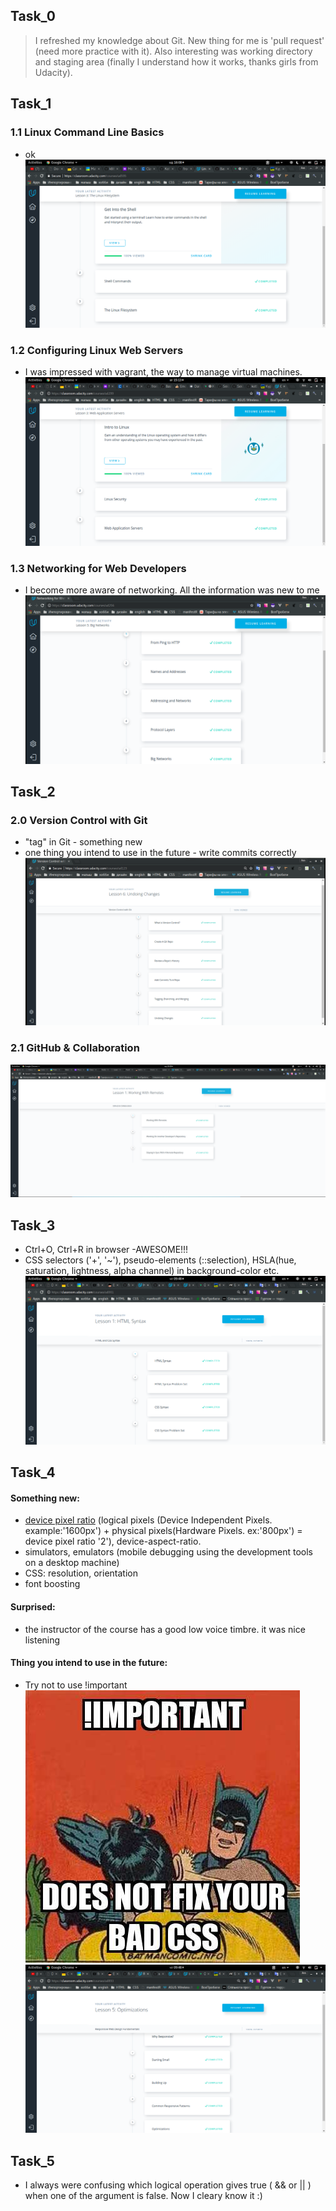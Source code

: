 ## Task_0
> I refreshed my knowledge about Git. New thing for me is 'pull request' (need more practice with it).
Also interesting was working directory and staging area (finally I understand how it works, thanks girls from Udacity).
## Task_1
### 1.1 Linux Command Line Basics
- ok
![Screenshot](task_1/test_1.1.png)
### 1.2 Configuring Linux Web Servers
- I was impressed with vagrant, the way to manage virtual machines.
![Screenshot](task_1/test_1.2.png)
### 1.3 Networking for Web Developers
- I become more aware of networking. All the information was new to me
![Screenshot](task_1/test_1.3.png)
## Task_2
### 2.0 Version Control with Git
- "tag" in Git - something new
- one thing you intend to use in the future - write commits correctly
![Screenshot](task_2/test_2.png)
### 2.1 GitHub & Collaboration
![Screenshot](task_2/test_2.1.png)
## Task_3
- Ctrl+O, Ctrl+R in browser -AWESOME!!!
- CSS selectors ('+', '~'), pseudo-elements (::selection), HSLA(hue, saturation, lightness, alpha channel) in background-color etc.
![Screenshot](task_3/test_3.png)
## Task_4
#### Something new:
- [device pixel ratio](https://stackoverflow.com/questions/8785643/what-exactly-is-device-pixel-ratio) (logical pixels
(Device Independent Pixels. example:'1600px') + physical pixels(Hardware Pixels. ex:'800px') = device pixel ratio '2'), device-aspect-ratio.
- simulators, emulators (mobile debugging using the development tools on a desktop machine)
- CSS: resolution, orientation
- font boosting
#### Surprised:
- the instructor of the course has a good low voice timbre. it was nice listening
#### Thing you intend to use in the future:
- Try not to use !important
![Screenshot](task_1/important.jpeg)
![Screenshot](task_4/test_4.png)
## Task_5
- I always were confusing which logical operation gives true ( && or || ) when one of the argument is false. Now I cleary know it :)
